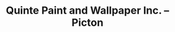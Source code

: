 ---
title: "Quinte Paint and Wallpaper Inc. – Picton"
url: /picton/quinte-paint-and-wallpaper-inc-picton/
shop: paint
---